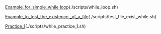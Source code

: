 [Example_for_simple_while loop](./scripts/while_loop.sh)(./scripts/while_loop.sh)

[Example_to_test_the_existence _of_a_file](./scripts/test_file_exist_while.sh)(./scripts/test_file_exist_while.sh)

[Practice_1](./scripts/while_practice_1.sh)(./scripts/while_practice_1.sh)